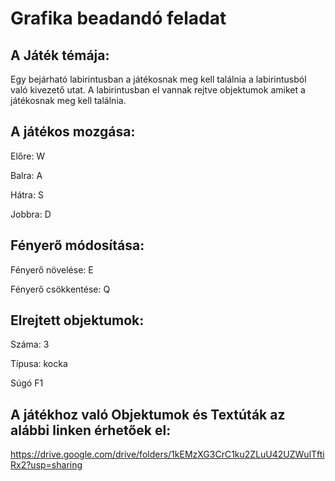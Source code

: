 # Grafika beadandó feladat

## A Játék témája:

Egy bejárható labirintusban a játékosnak meg kell találnia a labirintusból való kivezető utat. A labirintusban el vannak rejtve objektumok amiket a játékosnak meg kell találnia.

## A játékos mozgása:
  Előre: W
  
  Balra: A
  
  Hátra: S
  
  Jobbra: D
  
## Fényerő módosítása:
  Fényerő növelése: E
  
  Fényerő csökkentése: Q
  
## Elrejtett objektumok:
  Száma: 3
  
  Típusa: kocka

Súgó F1

## A játékhoz való Objektumok és Textúták az alábbi linken érhetőek el:

https://drive.google.com/drive/folders/1kEMzXG3CrC1ku2ZLuU42UZWulTftiRx2?usp=sharing
